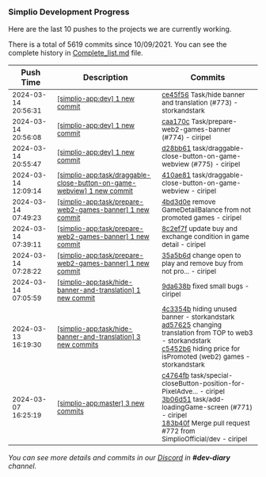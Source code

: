 
### Simplio Development Progress

Here are the last 10 pushes to the projects we are currently working.

There is a total of 5619 commits since 10/09/2021. You can see the complete history in
 [Complete_list.md](Complete_list.md) file.

| Push Time | Description | Commits |
| --- | --- | --- |
| <sub>2024-03-14 20:56:31</sub> | <sub>[[simplio-app:dev] 1 new commit](https://github.com/SimplioOfficial/simplio-app/commit/ce45f564243bde3bff88a33602776adbf754c050)</sub> | <sub>[ce45f56](https://github.com/SimplioOfficial/simplio-app/commit/ce45f564243bde3bff88a33602776adbf754c050) Task/hide banner and translation (#773) - storkandstark</sub> |
| <sub>2024-03-14 20:56:08</sub> | <sub>[[simplio-app:dev] 1 new commit](https://github.com/SimplioOfficial/simplio-app/commit/caa170c7e20eb4b23c8257866536b0afc4699b21)</sub> | <sub>[caa170c](https://github.com/SimplioOfficial/simplio-app/commit/caa170c7e20eb4b23c8257866536b0afc4699b21) Task/prepare-web2-games-banner (#774) - ciripel</sub> |
| <sub>2024-03-14 20:55:47</sub> | <sub>[[simplio-app:dev] 1 new commit](https://github.com/SimplioOfficial/simplio-app/commit/d28bb61cfeae9409358eb4fed30aee4984c69ee3)</sub> | <sub>[d28bb61](https://github.com/SimplioOfficial/simplio-app/commit/d28bb61cfeae9409358eb4fed30aee4984c69ee3) task/draggable-close-button-on-game-webview (#775) - ciripel</sub> |
| <sub>2024-03-14 12:09:14</sub> | <sub>[[simplio-app:task/draggable-close-button-on-game-webview] 1 new commit](https://github.com/SimplioOfficial/simplio-app/commit/410ae812ebdd56f65bf87903a6ac153f12d18c7b)</sub> | <sub>[410ae81](https://github.com/SimplioOfficial/simplio-app/commit/410ae812ebdd56f65bf87903a6ac153f12d18c7b) task/draggable-close-button-on-game-webview - ciripel</sub> |
| <sub>2024-03-14 07:49:23</sub> | <sub>[[simplio-app:task/prepare-web2-games-banner] 1 new commit](https://github.com/SimplioOfficial/simplio-app/commit/4bd3d0ec407fb01a801e14d5308e00beb6ae7e6e)</sub> | <sub>[4bd3d0e](https://github.com/SimplioOfficial/simplio-app/commit/4bd3d0ec407fb01a801e14d5308e00beb6ae7e6e) remove GameDetailBalance from not promoted games - ciripel</sub> |
| <sub>2024-03-14 07:39:11</sub> | <sub>[[simplio-app:task/prepare-web2-games-banner] 1 new commit](https://github.com/SimplioOfficial/simplio-app/commit/8c2ef7fd9197f82eb4b3bac8c76cf5f857146554)</sub> | <sub>[8c2ef7f](https://github.com/SimplioOfficial/simplio-app/commit/8c2ef7fd9197f82eb4b3bac8c76cf5f857146554) update buy and exchange condition in game detail - ciripel</sub> |
| <sub>2024-03-14 07:28:22</sub> | <sub>[[simplio-app:task/prepare-web2-games-banner] 1 new commit](https://github.com/SimplioOfficial/simplio-app/commit/35a5b6db5a9a1f062eb31d96c745268204f561a2)</sub> | <sub>[35a5b6d](https://github.com/SimplioOfficial/simplio-app/commit/35a5b6db5a9a1f062eb31d96c745268204f561a2) change open to play and remove buy from not pro... - ciripel</sub> |
| <sub>2024-03-14 07:05:59</sub> | <sub>[[simplio-app:task/hide-banner-and-translation] 1 new commit](https://github.com/SimplioOfficial/simplio-app/commit/9da638b148c3312f21a222ee214b197c1e42003f)</sub> | <sub>[9da638b](https://github.com/SimplioOfficial/simplio-app/commit/9da638b148c3312f21a222ee214b197c1e42003f) fixed small bugs - ciripel</sub> |
| <sub>2024-03-13 16:19:30</sub> | <sub>[[simplio-app:task/hide-banner-and-translation] 3 new commits](https://github.com/SimplioOfficial/simplio-app/compare/4c3354bf43bc^...c5452b6ee85e)</sub> | <sub>[4c3354b](https://github.com/SimplioOfficial/simplio-app/commit/4c3354bf43bc9dcfbcff3ac07a4a789c1a16aecf) hiding unused banner - storkandstark<br>[ad57625](https://github.com/SimplioOfficial/simplio-app/commit/ad576259ea5470c00e9a0fcec057e85f25d5f58e) changing translation from TOP to web3 - storkandstark<br>[c5452b6](https://github.com/SimplioOfficial/simplio-app/commit/c5452b6ee85e8a34c00652b78e05a7630d5e3775) hiding price for isPromoted (web2) games - storkandstark</sub> |
| <sub>2024-03-07 16:25:19</sub> | <sub>[[simplio-app:master] 3 new commits](https://github.com/SimplioOfficial/simplio-app/compare/f880717b89cb...183b40f31813)</sub> | <sub>[c4764fb](https://github.com/SimplioOfficial/simplio-app/commit/c4764fb570d4d3738fbbededb46e84f068ccac77) task/special-closeButton-position-for-PixelAdve... - ciripel<br>[3b06d51](https://github.com/SimplioOfficial/simplio-app/commit/3b06d51b5c76fe4ef9cdd7c64ba3b97e3b2e2e89) task/add-loadingGame-screen (#771) - ciripel<br>[183b40f](https://github.com/SimplioOfficial/simplio-app/commit/183b40f318132053d258c3490a4fc04d64de2b0e) Merge pull request #772 from SimplioOfficial/dev - ciripel</sub> |

_You can see more details and commits in our [Discord](https://discord.gg/aKhjuwZmdP) in **#dev-diary** channel._
